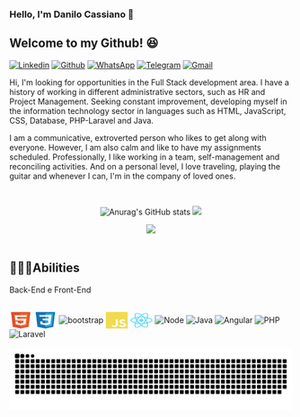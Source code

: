### Hello, I'm Danilo Cassiano 👋
## Welcome to my Github! 😆

[![Linkedin](https://img.shields.io/badge/LinkedIn-0077B5?style=for-the-badge&logo=linkedin&logoColor=white)](www.linkedin.com/in/danilo-cassiano)
[![Github](https://img.shields.io/badge/GitHub-100000?style=for-the-badge&logo=github&logoColor=white)](https://github.com/danilocassiano)
[![WhatsApp](https://img.shields.io/badge/WhatsApp-25D366?style=for-the-badge&logo=whatsapp&logoColor=white)](https://wa.me/5581999204331)
[![Telegram](https://img.shields.io/badge/Telegram-2CA5E0?style=for-the-badge&logo=telegram&logoCo)](http://t.me/DaniloCassiano)
[![Gmail](https://img.shields.io/badge/Gmail-D14836?style=for-the-badge&logo=gmail&logoColor=white)](https://criarmeulink.com.br/u/1695243419)
</br>

<p align="left"> 
Hi, I'm looking for opportunities in the Full Stack development area. I have a history of working in different administrative sectors, such as HR and Project Management.
Seeking constant improvement, developing myself in the information technology sector in languages such as HTML, JavaScript, CSS, Database, PHP-Laravel and Java.

I am a communicative, extroverted person who likes to get along with everyone. However, I am also calm and like to have my assignments scheduled.
Professionally, I like working in a team, self-management and reconciling activities. And on a personal level, I love traveling, playing the guitar and whenever I can, I'm in the company of loved ones.
</p>

</br>

<div align="center">

![Anurag's GitHub stats](https://github-readme-stats.vercel.app/api?username=danilocassiano&show_icons=true&theme=dracula)
<img height="180em" src="https://github-readme-stats.vercel.app/api/top-langs/?username=danilocassiano&layout=compact&langs_count=16&theme=dracula" />
</div1>
<br>
  
<div align="center">
  <img src="https://github-readme-streak-stats.herokuapp.com?user=danilocassiano&theme=radical&date_format=M%20j%5B%2C%20Y%5D"/>
</div>
</div></br>

<h2>👩🏽‍🏫Abilities</h2>

   Back-End e Front-End

<div style="display: inline_block"></br>
<img align="center" alt="HTML" height="30" width="40" src="https://raw.githubusercontent.com/devicons/devicon/master/icons/html5/html5-original.svg">
<img align="center" alt="CSS" height="30" width="40" src="https://raw.githubusercontent.com/devicons/devicon/master/icons/css3/css3-original.svg">
<img align="center" alt="bootstrap" height="30" width="40" src="https://cdn.jsdelivr.net/gh/devicons/devicon/icons/bootstrap/bootstrap-original.svg" />  
<img align="center" alt="Js" height="30" width="40" src="https://raw.githubusercontent.com/devicons/devicon/master/icons/javascript/javascript-plain.svg">
<img align="center" alt="React" height="30" width="40" src="https://raw.githubusercontent.com/devicons/devicon/master/icons/react/react-original.svg">
<img align="center" alt="Node" height="30" width="40" src="https://cdn.jsdelivr.net/gh/devicons/devicon/icons/nodejs/nodejs-original.svg">
<img align="center" alt="Java" height="30" width="40" src="https://cdn.jsdelivr.net/gh/devicons/devicon/icons/java/java-original.svg" />
<img align="center" alt="Angular" height="30" width="40" src="https://cdn.jsdelivr.net/gh/devicons/devicon/icons/angularjs/angularjs-original.svg" />
<img align="center" alt="PHP" height="30" width="40" src="https://cdn.jsdelivr.net/gh/devicons/devicon/icons/php/php-original.svg" />
<img align="center" alt="Laravel" height="30" width="40" src="https://cdn.jsdelivr.net/gh/devicons/devicon/icons/laravel/laravel-plain.svg" />
</div>

</br>

<picture>
  <source
    media="(prefers-color-scheme: dark)"
    srcset="https://raw.githubusercontent.com/platane/snk/output/github-contribution-grid-snake-dark.svg"
  />
  <source
    media="(prefers-color-scheme: light)"
    srcset="https://raw.githubusercontent.com/platane/snk/output/github-contribution-grid-snake.svg"
  />
  <img
    alt="github contribution grid snake animation"
    src="https://raw.githubusercontent.com/platane/snk/output/github-contribution-grid-snake.svg"
  />
</picture>


